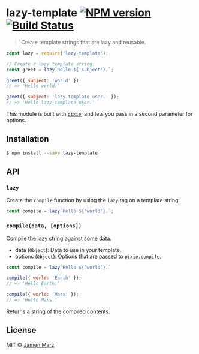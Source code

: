 # lazy-template [![NPM version](https://badge.fury.io/js/lazy-template.svg)](https://npmjs.org/package/lazy-template) [![Build Status](https://travis-ci.org/jamen/lazy-template.svg?branch=master)](https://travis-ci.org/jamen/lazy-template)

> Create template strings that are lazy and reusable.

```js
const lazy = require('lazy-template');

// Create a lazy template string.
const greet = lazy`Hello ${'subject'}.`;

greet({ subject: 'world' });
// => 'Hello world.'

greet({ subject: 'lazy-template user.' });
// => 'Hello lazy-template user.'
```

This module is built with [`pixie`](https://github.com/jamen/pixie), and lets you pass in a second parameter for options.

## Installation

```sh
$ npm install --save lazy-template
```

## API

### `lazy`
Create the `compile` function by using the `lazy` tag on a template string:
```javascript
const compile = lazy`Hello ${'world'}.`;
```

### `compile(data, [options])`
Compile the lazy string against some data.
 - data (`Object`): Data to use in your template.
 - options (`Object`): Options that are passed to [`pixie.compile`](https://github.com/jamen/pixie/blob/master/docs/API.md#compile).

```js
const compile = lazy`Hello ${'world'}.`

compile({ world: 'Earth' });
// => 'Hello Earth.'

compile({ world: 'Mars' });
// => 'Hello Mars.'
```

Returns a string of the compiled contents.

## License

MIT © [Jamen Marz](https://github.com/jamen)
